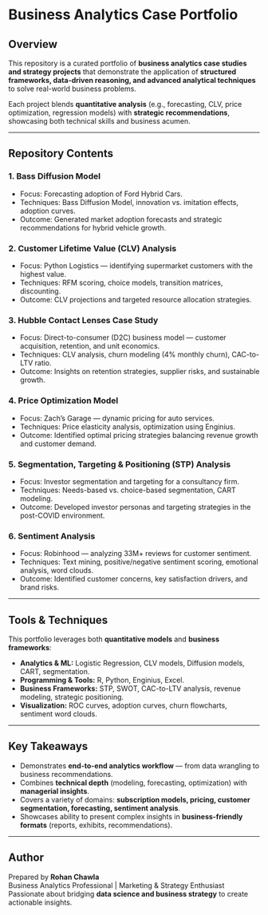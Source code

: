 # Business Analytics Case Portfolio  

## Overview  
This repository is a curated portfolio of **business analytics case studies and strategy projects** that demonstrate the application of **structured frameworks, data-driven reasoning, and advanced analytical techniques** to solve real-world business problems.  

Each project blends **quantitative analysis** (e.g., forecasting, CLV, price optimization, regression models) with **strategic recommendations**, showcasing both technical skills and business acumen.  

---

## Repository Contents  

### 1. **Bass Diffusion Model**  
- Focus: Forecasting adoption of Ford Hybrid Cars.  
- Techniques: Bass Diffusion Model, innovation vs. imitation effects, adoption curves.  
- Outcome: Generated market adoption forecasts and strategic recommendations for hybrid vehicle growth.  

### 2. **Customer Lifetime Value (CLV) Analysis**  
- Focus: Python Logistics — identifying supermarket customers with the highest value.  
- Techniques: RFM scoring, choice models, transition matrices, discounting.  
- Outcome: CLV projections and targeted resource allocation strategies.  

### 3. **Hubble Contact Lenses Case Study**  
- Focus: Direct-to-consumer (D2C) business model — customer acquisition, retention, and unit economics.  
- Techniques: CLV analysis, churn modeling (4% monthly churn), CAC-to-LTV ratio.  
- Outcome: Insights on retention strategies, supplier risks, and sustainable growth.  

### 4. **Price Optimization Model**  
- Focus: Zach’s Garage — dynamic pricing for auto services.  
- Techniques: Price elasticity analysis, optimization using Enginius.  
- Outcome: Identified optimal pricing strategies balancing revenue growth and customer demand.  

### 5. **Segmentation, Targeting & Positioning (STP) Analysis**  
- Focus: Investor segmentation and targeting for a consultancy firm.  
- Techniques: Needs-based vs. choice-based segmentation, CART modeling.  
- Outcome: Developed investor personas and targeting strategies in the post-COVID environment.  

### 6. **Sentiment Analysis**  
- Focus: Robinhood — analyzing 33M+ reviews for customer sentiment.  
- Techniques: Text mining, positive/negative sentiment scoring, emotional analysis, word clouds.  
- Outcome: Identified customer concerns, key satisfaction drivers, and brand risks.  

---

## Tools & Techniques  
This portfolio leverages both **quantitative models** and **business frameworks**:  
- **Analytics & ML:** Logistic Regression, CLV models, Diffusion models, CART, segmentation.  
- **Programming & Tools:** R, Python, Enginius, Excel.  
- **Business Frameworks:** STP, SWOT, CAC-to-LTV analysis, revenue modeling, strategic positioning.  
- **Visualization:** ROC curves, adoption curves, churn flowcharts, sentiment word clouds.  

---

## Key Takeaways  
- Demonstrates **end-to-end analytics workflow** — from data wrangling to business recommendations.  
- Combines **technical depth** (modeling, forecasting, optimization) with **managerial insights**.  
- Covers a variety of domains: **subscription models, pricing, customer segmentation, forecasting, sentiment analysis**.  
- Showcases ability to present complex insights in **business-friendly formats** (reports, exhibits, recommendations).  

---

## Author  
Prepared by **Rohan Chawla**  
Business Analytics Professional | Marketing & Strategy Enthusiast  
Passionate about bridging **data science and business strategy** to create actionable insights.  
